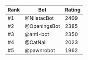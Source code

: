 Rank|Bot|Rating
---|---|---
#1|@NilatacBot|2409
#2|@OpeningsBot|2385
#3|@anti-bot|2350
#4|@CatNail|2023
#5|@pawnrobot|1962
